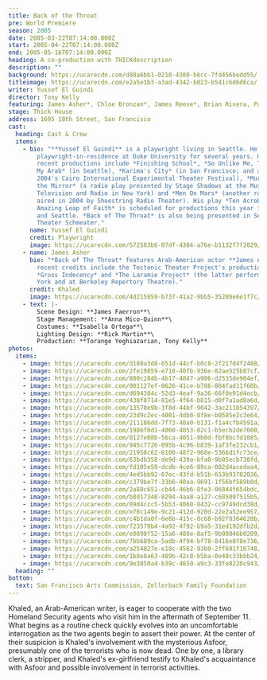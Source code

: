 ```yaml
---
title: Back of the Throat
pre: World Premiere
season: 2005
date: 2005-03-22T07:14:00.000Z
start: 2005-04-22T07:14:00.000Z
end: 2005-05-16T07:14:00.000Z
heading: A co-production with THICKdescription
description: ""
background: https://ucarecdn.com/d80a6bb1-0210-4380-b6cc-7fd456bedd55/
titleimage: https://ucarecdn.com/e2a5e1b3-a3ad-4342-b023-b541c6d6d6ca/
writer: Yussef El Guindi
director: Tony Kelly
featuring: James Asher*, Chloe Bronzan*, James Reese*, Brian Rivera, Paul Santiago*
stage: Thick House
address: 1695 18th Street, San Francisco
cast:
  heading: Cast & Crew
  items:
    - bio: "**Yussef El Guindi** is a playwright living in Seattle. He was
        playwright-in-residence at Duke University for several years. His most
        recent productions include *Finishing School*, *So Unlike Me, Trading In
        My Arab* (in Seattle), *Karima's City* (in San Francisco; and as part of
        2004's Cairo International Experimental Theater Festival), *Murder in
        the Mirror* (a radio play presented by Stage Shadows at the Museum of
        Television and Radio in New York) and *Men On Mars* (another radio play
        aired in 2004 by Shoestring Radio Theater). His play *Ten Acrobats in An
        Amazing Leap of Faith* is scheduled for productions this year in Chicago
        and Seattle. *Back of The Throat* is also being presented in Seattle by
        Theater Schmeater."
      name: Yussef El Guindi
      credit: Playwright
      image: https://ucarecdn.com/572583b6-07df-4384-a76e-b1132f7f2029/
    - name: James Asher
      bio: "*Back of The Throat* features Arab-American actor **James Asher**, whose
        recent credits include the Tectonic Theater Project's productions of
        *Gross Indecency* and *The Laramie Project* (the latter performed in New
        York and at Berkeley Repertory Theatre)."
      credit: Khaled
      image: https://ucarecdn.com/4d215859-b737-41a2-9bb5-35289e6e1f7c/
    - text: |-
        Scene Design: **James Faerron**\
        Stage Management: **Anna Mico-Quinn**\
        Costumes: **Isabella Ortega**\
        Lighting Design: **Rick Martin**\
        Production: **Torange Yeghiazarian, Tony Kelly**
photos:
  items:
    - image: https://ucarecdn.com/d180a3d8-651d-44cf-b0c8-2f217d4f2488/
    - image: https://ucarecdn.com/2fe19859-e718-40fb-936e-82ae525b87cf/
    - image: https://ucarecdn.com/800c284b-4b17-4047-a906-d2535de904ef/
    - image: https://ucarecdn.com/001127ef-8626-41ce-b786-884fad11f60b/
    - image: https://ucarecdn.com/d694384c-52d3-4eaf-9a36-66f0e91d4ecb/
    - image: https://ucarecdn.com/438f8714-81e5-4f64-b815-d0f7a1ad8a6d/
    - image: https://ucarecdn.com/13570e9b-3f8d-44bf-9042-3ac211b54397/
    - image: https://ucarecdn.com/23d9c2ec-4081-4db0-8f8e-b0505e2c3e64/
    - image: https://ucarecdn.com/211186dd-7f73-40a0-b131-f1a4cfb4591a/
    - image: https://ucarecdn.com/1986f6d1-4060-4053-82c1-b5ecb2de7600/
    - image: https://ucarecdn.com/0127e08b-56ca-4051-9b0d-fbf8bcfd1085/
    - image: https://ucarecdn.com/945c7726-095b-4c96-b839-1af3fe232cb1/
    - image: https://ucarecdn.com/21950c62-8100-48f2-968e-5366d1fc73ce/
    - image: https://ucarecdn.com/63bdb358-de9d-439a-bfa0-9b05ecb738fd/
    - image: https://ucarecdn.com/fd105e59-dcdb-4ce6-89ca-002d4acedaa4/
    - image: https://ucarecdn.com/4ed5bb92-07ec-43fd-b51b-653b93702036/
    - image: https://ucarecdn.com/c379be7f-33b6-40aa-9691-1f56bf589b8d/
    - image: https://ucarecdn.com/2a88c651-cb44-46b6-8fe3-06844f654bdc/
    - image: https://ucarecdn.com/b8d17340-8294-4aa8-a127-c685097515b5/
    - image: https://ucarecdn.com/09d4ccc5-5b53-4060-8432-cc9749dcd38d/
    - image: https://ucarecdn.com/e78c149e-9c21-412d-920d-22e2a52ee957/
    - image: https://ucarecdn.com/c4b1da0f-6e6b-415c-8c68-b92f0364620b/
    - image: https://ucarecdn.com/f23579b4-4a92-4f92-b9a5-31ed192dfb2d/
    - image: https://ucarecdn.com/e0898f52-15a6-480e-8af5-9b00846b0209/
    - image: https://ucarecdn.com/7bb689ca-5adb-4f94-bf78-8416e8f8e736/
    - image: https://ucarecdn.com/a254827e-e18c-4562-93b0-2ff691f16748/
    - image: https://ucarecdn.com/1b8e8a63-489b-42c8-b5ba-0e48c33bbb24/
    - image: https://ucarecdn.com/9e3850a4-b39c-4650-a9c3-33fe8220c943/
  heading: ""
bottom:
  text: San Francisco Arts Commission, Zellerbach Family Foundation
---
```

Khaled, an Arab-American writer, is eager to cooperate with the two Homeland Security agents who visit him in the aftermath of September 11. What begins as a routine check quickly evolves into an uncomfortable interrogation as the two agents begin to assert their power.  At the center of their suspicion is Khaled's involvement with the mysterious Asfoor, presumably one of the terrorists who is now dead.  One by one, a library clerk, a stripper, and Khaled's ex-girlfriend testify to Khaled's acquaintance with Asfoor and possible involvement in terrorist activities.
